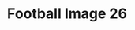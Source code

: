 ---
title: Football Image 26
image_path: /images/gallery/DSC_0549.JPG
link: 
description: Football Image 26
---